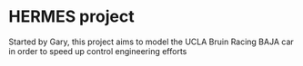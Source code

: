 # HERMES project
Started by Gary, this project aims to model the UCLA Bruin Racing BAJA car in order to speed up control engineering efforts

